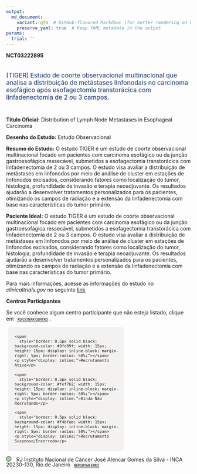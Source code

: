 ```yaml
---
output: 
  md_document:
    variant: gfm  # GitHub-flavored Markdown (for better rendering on GitHub)
    preserve_yaml: true  # Keep YAML metadata in the output
params:
  trial: ''
---
```


**NCT03222895**

<div style="padding: 5px 5px 5px 0px; font-size: 1.20em; font-weight: 500; color: #2E4A7F; text-align: left; margin-bottom: 20px">

(TIGER) Estudo de coorte observacional multinacional que analisa a
distribuição de metástases linfonodais no carcinoma esofágico após
esofagectomia transtorácica com linfadenectomia de 2 ou 3 campos.

</div>

**Título Oficial:** Distribution of Lymph Node Metastases in Esophageal
Carcinoma

**Desenho do Estudo:** Estudo Observacional

**Resumo do Estudo:** O estudo TIGER é um estudo de coorte observacional
multinacional focado em pacientes com carcinoma esofágico ou da junção
gastroesofágica ressecável, submetidos a esofagectomia transtorácica com
linfadenectomia de 2 ou 3 campos. O estudo visa avaliar a distribuição
de metástases em linfonodos por meio de análise de cluster em estações
de linfonodos excisados, considerando fatores como localização do tumor,
histologia, profundidade de invasão e terapia neoadjuvante. Os
resultados ajudarão a desenvolver tratamentos personalizados para os
pacientes, otimizando os campos de radiação e a extensão da
linfadenectomia com base nas características do tumor primário.

**Paciente Ideal:** O estudo TIGER é um estudo de coorte observacional
multinacional focado em pacientes com carcinoma esofágico ou da junção
gastroesofágica ressecável, submetidos a esofagectomia transtorácica com
linfadenectomia de 2 ou 3 campos. O estudo visa avaliar a distribuição
de metástases em linfonodos por meio de análise de cluster em estações
de linfonodos excisados, considerando fatores como localização do tumor,
histologia, profundidade de invasão e terapia neoadjuvante. Os
resultados ajudarão a desenvolver tratamentos personalizados para os
pacientes, otimizando os campos de radiação e a extensão da
linfadenectomia com base nas características do tumor primário.

Para mais informações, acesse as informações do estudo no
*clinicaltrials.gov* no seguinte
[link](https://clinicaltrials.gov/ct2/show/NCT03222895)

**Centros Participantes**

Se você conhece algum centro participante que não esteja listado, clique
em
<span style="color: #2E4A7F; margin-left: 2px; padding: 4px; background-color: #f3f2f1; border-radius: 8px; font-weight: 500; font-size: 0.6em"><a
href="https://flazar.shinyapps.io/formsapp?study_nct_id=NCT03222895&amp;location_id=N%2FA&amp;location_full_name=N%2FA&amp;form_type=Adicionar%20Centro"
target="_blank">ADICIONAR CENTRO</a></span>.

<div style="margin-bottom: 8px; margin-left: 5px; padding: 8px; max-width: 300px; background-color: #f3f2f1; border-radius: 8px; font-size: 0.9em">

<div style="margin-left: 10px;">

    <span 
      style="border: 0.5px solid black; background-color: #9fd89f; width: 15px; height: 15px; display: inline-block; margin-right: 5px; border-radius: 50%;"></span>
    <p style="display: inline;">Recrutamento Ativo</p>

</div>

<div style="margin-left: 10px;">

    <span 
      style="border: 0.5px solid black; background-color: #fef7b2; width: 15px; height: 15px; display: inline-block; margin-right: 5px; border-radius: 50%;"></span>
    <p style="display: inline;">Ainda Não Recrutando</p>

</div>

<div style="margin-left: 10px;">

    <span 
      style="border: 0.5px solid black; background-color: #f4bfab; width: 15px; height: 15px; display: inline-block; margin-right: 5px; border-radius: 50%;"></span>
    <p style="display: inline;">Recrutamento Suspenso/Encerrado</p>

</div>

</div>

<span style="line-height: 1.0;"><span style="border: 0.5px solid black; display: inline-block; width: 12px; height: 12px; border-radius: 50%; margin-right: 10px; padding-bottom: 0px; background-color: #9fd89f;"></span>
RJ Instituto Nacional de Câncer José Alencar Gomes da Silva - INCA
20230-130, Rio de Janeiro
<span style="color: #2E4A7F; margin-left: 2px; padding: 4px; background-color: #f3f2f1; border-radius: 8px; font-weight: 500; font-size: 0.6em"><a
href="https://flazar.shinyapps.io/formsapp?study_nct_id=NCT03222895&amp;location_id=INSTITUTONACIONALDECANCERRIODEJANEIROBRAZIL&amp;location_full_name=Instituto%20Nacional%20de%20C%C3%A2ncer%20Jos%C3%A9%20Alencar%20Gomes%20da%20Silva%20-%20INCA%2C%2020230-130%2C%20Rio%20de%20Janeiro&amp;form_type=Reportar%20Erro"
target="_blank">REPORTAR ERRO</a></span></span>
